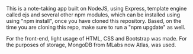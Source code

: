 This is a note-taking app built on NodeJS, using Express, template engine called ejs and several other npm modules,
which can be installed using using "npm install", once you have cloned this repository.
Based, on the time you are cloning this repo, make sure to run a "npm upgdate" as well.

For the front-end, light usage of HTML, CSS and Bootstrap was made.
For the purposes of storage, MongoDB from MLabs now Atlas, was used.

